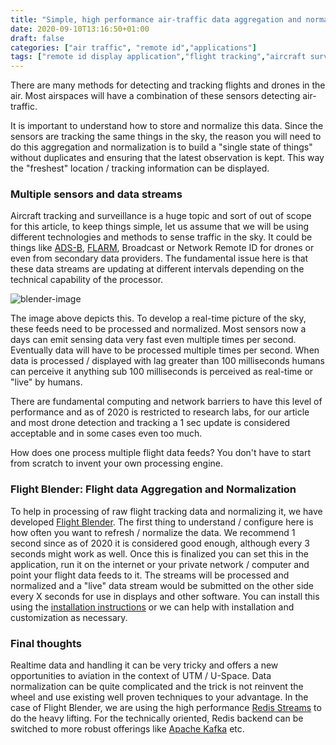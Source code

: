 ```yaml
---
title: "Simple, high performance air-traffic data aggregation and normalization"
date: 2020-09-10T13:16:50+01:00
draft: false
categories: ["air traffic", "remote id","applications"]
tags: ["remote id display application","flight tracking","aircraft surveillance"]
---
```


There are many methods for detecting and tracking flights and drones in the air. Most airspaces will have a combination of these sensors detecting air-traffic.
<!--more-->

It is important to understand how to store and normalize this data. Since the sensors are tracking the same things in the sky, the reason you will need to do this aggregation and normalization is to build a "single state of things" without duplicates and ensuring that the latest observation is kept. This way the "freshest" location / tracking information can be displayed.

### Multiple sensors and data streams

Aircraft tracking and surveillance is a huge topic and sort of out of scope for this article, to keep things simple, let us assume that we will be using different technologies and methods to sense traffic in the sky. It could be things like [ADS-B](https://en.wikipedia.org/wiki/Automatic_dependent_surveillance_%E2%80%93_broadcast), [FLARM](https://en.wikipedia.org/wiki/FLARM), Broadcast or Network Remote ID for drones or even from secondary data providers. The fundamental issue here is that these data streams are updating at different intervals depending on the technical capability of the processor.

![blender-image](https://i.imgur.com/pswQYsz.png)

The image above depicts this. To develop a real-time picture of the sky, these feeds need to be processed and normalized. Most sensors now a days can emit sensing data very fast even multiple times per second. Eventually data will have to be processed multiple times per second. When data is processed / displayed with lag greater than 100 milliseconds humans can perceive it anything sub 100 milliseconds is perceived as real-time or "live" by humans.

There are fundamental computing and network barriers to have this level of performance and as of 2020 is restricted to research labs, for our article and most drone detection and tracking a 1 sec update is considered acceptable and in some cases even too much.

How does one process multiple flight data feeds? You don't have to start from scratch to invent your own processing engine. 

### Flight Blender: Flight data Aggregation and Normalization

To help in processing of raw flight tracking data and normalizing it, we have developed [Flight Blender](https://www.github.com/openskies-sh/flight-blender). The first thing to understand / configure here is how often you want to refresh / normalize the data. We recommend 1 second since as of 2020 it is considered good enough, although every 3 seconds might work as well. Once this is finalized you can set this in the application, run it on the internet or your private network / computer and point your flight data feeds to it. The streams will be processed and normalized and a "live" data stream would be submitted on the other side every X seconds for use in displays and other software. You can install this using the [installation instructions](https://github.com/openskies-sh/flight-blender#installation) or we can help with installation and customization as necessary.

### Final thoughts

Realtime data and handling it can be very tricky and offers a new opportunities to aviation in the context of UTM / U-Space. Data normalization can be quite complicated and the trick is not reinvent the wheel and use existing well proven techniques to your advantage. In the case of Flight Blender, we are using the high performance [Redis Streams](https://redis.io/topics/streams-intro) to do the heavy lifting. For the technically oriented, Redis backend can be switched to more robust offerings like [Apache Kafka](https://kafka.apache.org/) etc.
